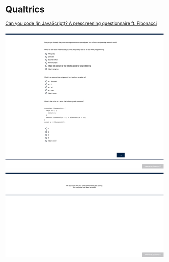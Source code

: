 # Qualtrics

[Can you code (in JavaScript)? A prescreening questionnaire ft. Fibonacci](https://ubc.ca1.qualtrics.com/jfe/form/SV_3RacCiqEFi78tvg)

<img src="./qualtrics-1.png" alt="prescreening page 1">
<img src="./qualtrics-2.png" alt="prescreening page 2">